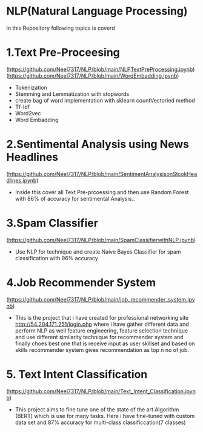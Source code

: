 # NLP(Natural Language Processing)
In this Repository following topics is coverd
# 1.Text Pre-Proceesing 
(https://github.com/Neel7317/NLP/blob/main/NLPTextPreProcessing.ipynb)
(https://github.com/Neel7317/NLP/blob/main/WordEmbadding.ipynb)
- Tokenization
- Stemming and Lemmatization with stopwords
- create bag of word implementation with sklearn countVectoried method
- Tf-Idf
- Word2vec
- Word Embadding
# 2.Sentimental Analysis using News Headlines 
(https://github.com/Neel7317/NLP/blob/main/SentimentAnalysisonStcokHeadlines.ipynb)
- Inside this cover all Text Pre-prcoessing and then use Random Forest with 86% of accuracy for sentimental Analysis..
# 3.Spam Classifier 
(https://github.com/Neel7317/NLP/blob/main/SpamClassifierwithNLP.ipynb)
- Use NLP for technique and create Naive Bayes Classifier for spam classification with 96% accuracy
# 4.Job Recommender System
(https://github.com/Neel7317/NLP/blob/main/job_recommender_system.ipynb)
- This is the project that i have created for professional networking site http://54.204.171.251/login.php where i have gather different data and perform NLP as well feature engineering, feature selection technique and use different similarity technique for recommender system and finally choes best one that is receive input as user skillset and based on skills recommender system gives recommendation as top n no of job.
# 5. Text Intent Classification
(https://github.com/Neel7317/NLP/blob/main/Text_Intent_Classification.ipynb)
- This project aims to fine tune one of the state of the art Algorithm (BERT) which is use for many tasks. Here i have fine-tuned with custom data set and 87% accuracy 
  for multi-class classificcation(7 classes) 

